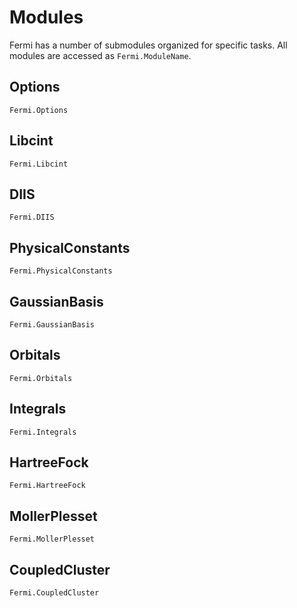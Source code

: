 # Modules

Fermi has a number of submodules organized for specific tasks. All modules are accessed as `Fermi.ModuleName`.

## Options

```@docs
Fermi.Options
```

## Libcint

```@docs
Fermi.Libcint
```

## DIIS

```@docs
Fermi.DIIS
```

## PhysicalConstants

```@docs
Fermi.PhysicalConstants
```

## GaussianBasis

```@docs
Fermi.GaussianBasis
```

## Orbitals

```@docs
Fermi.Orbitals
```

## Integrals

```@docs
Fermi.Integrals
```

## HartreeFock
```@docs
Fermi.HartreeFock
```

## MollerPlesset
```@docs
Fermi.MollerPlesset
```

## CoupledCluster
```@docs
Fermi.CoupledCluster
```